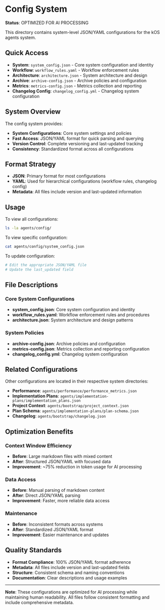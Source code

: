 # Config System

**Status**: OPTIMIZED FOR AI PROCESSING

This directory contains system-level JSON/YAML configurations for the kOS agents system.

## Quick Access

- **System**: `system_config.json` - Core system configuration and identity
- **Workflow**: `workflow_rules.yaml` - Workflow enforcement rules
- **Architecture**: `architecture.json` - System architecture and design
- **Archive**: `archive-config.json` - Archive policies and configuration
- **Metrics**: `metrics-config.json` - Metrics collection and reporting
- **Changelog Config**: `changelog_config.yml` - Changelog system configuration

## System Overview

The config system provides:
- **System Configurations**: Core system settings and policies
- **Fast Access**: JSON/YAML format for quick parsing and querying
- **Version Control**: Complete versioning and last-updated tracking
- **Consistency**: Standardized format across all configurations

## Format Strategy

- **JSON**: Primary format for most configurations
- **YAML**: Used for hierarchical configurations (workflow rules, changelog config)
- **Metadata**: All files include version and last-updated information

## Usage

To view all configurations:
```bash
ls -la agents/config/
```

To view specific configuration:
```bash
cat agents/config/system_config.json
```

To update configuration:
```bash
# Edit the appropriate JSON/YAML file
# Update the last_updated field
```

## File Descriptions

### Core System Configurations
- **system_config.json**: Core system configuration and identity
- **workflow_rules.yaml**: Workflow enforcement rules and procedures
- **architecture.json**: System architecture and design patterns

### System Policies
- **archive-config.json**: Archive policies and configuration
- **metrics-config.json**: Metrics collection and reporting configuration
- **changelog_config.yml**: Changelog system configuration

## Related Configurations

Other configurations are located in their respective system directories:
- **Performance**: `agents/performance/performance_metrics.json`
- **Implementation Plans**: `agents/implementation-plans/implementation_plans.json`
- **Project Context**: `agents/bootstrap/project_context.json`
- **Plan Schema**: `agents/implementation-plans/plan-schema.json`
- **Changelog**: `agents/bootstrap/changelog.json`

## Optimization Benefits

### Context Window Efficiency
- **Before**: Large markdown files with mixed content
- **After**: Structured JSON/YAML with focused data
- **Improvement**: ~75% reduction in token usage for AI processing

### Data Access
- **Before**: Manual parsing of markdown content
- **After**: Direct JSON/YAML parsing
- **Improvement**: Faster, more reliable data access

### Maintenance
- **Before**: Inconsistent formats across systems
- **After**: Standardized JSON/YAML format
- **Improvement**: Easier maintenance and updates

## Quality Standards

- **Format Compliance**: 100% JSON/YAML format adherence
- **Metadata**: All files include version and last-updated fields
- **Structure**: Consistent schema and naming conventions
- **Documentation**: Clear descriptions and usage examples

---

**Note**: These configurations are optimized for AI processing while maintaining human readability. All files follow consistent formatting and include comprehensive metadata. 